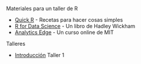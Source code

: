 Materiales para un taller de R

* [Quick R](http://www.statmethods.net/) - Recetas para hacer cosas simples
* [R for Data Science](http://r4ds.had.co.nz/) - Un libro de Hadley Wickham
* [Analytics Edge](https://www.edx.org/course/analytics-edge-mitx-15-071x-3) - Un curso online de MIT


Talleres
* [Introducción](http://htmlpreview.github.io/?https://github.com/rlabuonora/taller_R/blob/master/slides/taller1.html#/) Taller 1
